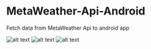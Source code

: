 # MetaWeather-Api-Android
Fetch data from MetaWeather Api to android app

![alt text](https://github.com/fadzrisyarif/WeatherAPIApp/blob/main/screenshot/Screenshot_1627180157.png?raw=true)
![alt text](https://github.com/fadzrisyarif/WeatherAPIApp/blob/main/screenshot/Screenshot_1627180190.png?raw=true)
![alt text](https://github.com/fadzrisyarif/WeatherAPIApp/blob/main/screenshot/Screenshot_1627180209.png?raw=true)
